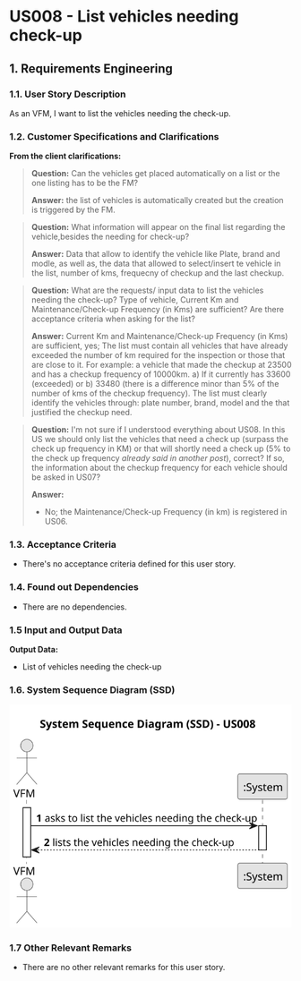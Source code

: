 # US008 - List vehicles needing check-up


## 1. Requirements Engineering

### 1.1. User Story Description

As an VFM, I want to list the vehicles needing the check-up.

### 1.2. Customer Specifications and Clarifications 

**From the client clarifications:**

> **Question:** Can the vehicles get placed automatically on a list or the one listing has to be the FM?
>
> **Answer:** the list of vehicles is automatically created but the creation is triggered by the FM.

> **Question:** What information will appear on the final list regarding the vehicle,besides the needing for check-up?
> 
> **Answer:** Data that allow to identify the vehicle like Plate, brand and modle, as well as, the data that allowed to select/insert te vehicle in the list, number of kms, frequecny of checkup and the last checkup.

> **Question:** What are the requests/ input data to list the vehicles needing the check-up? Type of vehicle, Current Km and Maintenance/Check-up Frequency (in Kms) are sufficient?  Are there acceptance criteria when asking for the list?
>
> **Answer:** Current Km and Maintenance/Check-up Frequency (in Kms) are sufficient, yes;
> The list must contain all vehicles that have already exceeded the number of km required for the inspection or those that are close to it.
> For example:
> a vehicle that made the checkup at 23500 and has a checkup frequency of 10000km. 
> a) If it currently has 33600 (exceeded) or 
> b) 33480 (there is a difference minor than 5% of the number of kms of the checkup frequency).
> The list must clearly identify the vehicles through: plate number, brand, model and the that justified the checkup need.

> **Question:** I'm not sure if I understood everything about US08. In this US we should only list the vehicles that need a check up (surpass the check up frequency in KM)
> or that will shortly need a check up (5% to the check up frequency *already said in another post*), correct? If so, the information about the checkup frequency for each vehicle should be asked in US07?
>
> **Answer:**
> - No; the Maintenance/Check-up Frequency (in km) is registered in US06.


### 1.3. Acceptance Criteria

* There's no acceptance criteria defined for this user story.

### 1.4. Found out Dependencies

* There are no dependencies.

### 1.5 Input and Output Data

**Output Data:**

* List of vehicles needing the check-up

### 1.6. System Sequence Diagram (SSD)

![System Sequence Diagram - US008](svg/us008-system-sequence-diagram.svg)

### 1.7 Other Relevant Remarks

* There are no other relevant remarks for this user story.